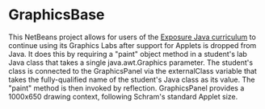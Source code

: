 # GraphicsBase

This NetBeans project allows for users of the [Exposure Java curriculum](http://schram.org/) to continue using its Graphics Labs after support for Applets is dropped from Java. It does this by requiring a "paint" object method in a student's lab Java class that takes a single java.awt.Graphics parameter. The student's class is connected to the GraphicsPanel via the externalClass variable that takes the fully-qualified name of the student's Java class as its value. The "paint" method is then invoked by reflection. GraphicsPanel provides a 1000x650 drawing context, following Schram's standard Applet size.
